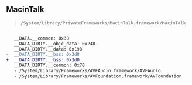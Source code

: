 ## MacinTalk

> `/System/Library/PrivateFrameworks/MacinTalk.framework/MacinTalk`

```diff

   __DATA.__common: 0x38
   __DATA_DIRTY.__objc_data: 0x248
   __DATA_DIRTY.__data: 0x198
-  __DATA_DIRTY.__bss: 0x3d8
+  __DATA_DIRTY.__bss: 0x3d0
   __DATA_DIRTY.__common: 0x70
   - /System/Library/Frameworks/AVFAudio.framework/AVFAudio
   - /System/Library/Frameworks/AVFoundation.framework/AVFoundation

```
